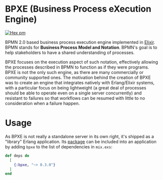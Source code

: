 # BPXE (Business Process eXecution Engine)

[![Hex pm](http://img.shields.io/hexpm/v/bpxe.svg?style=flat)](https://hex.pm/packages/bpxe)

BPMN 2.0 based business process execution engine implemented in
[Elixir](https://elixir-lang.org). BPMN stands for **Business Process Model and
Notation**. BPMN's goal is to help stakeholders to have a shared understanding
of processes.

BPXE focuses on the execution aspect of such notation, effectively allowing the
processes described in BPMN to function as if they were programs. BPXE is not
the only such engine, as there are many commercially or community supported
ones. The motivation behind the creation of BPXE was to create an engine that
integrates natively with Erlang/Elixir systems, with a particular focus on
being lightweight (a great deal of processes should be able to operate even on
a single server concurrently) and resistant to failures so that workflows can
be resumed with little to no consideration when a failure happen.

# Usage

As BPXE is not really a standalone server in its own right, it's shipped as a
"library" Erlang application. Its [package](https://hex.pm/packages/bpxe) can
be included into an application by adding `bpxe` to
the list of dependencies in `mix.exs`:

```elixir
def deps do
  [
    {:bpxe, "~> 0.3.0"}
  ]
end
```
